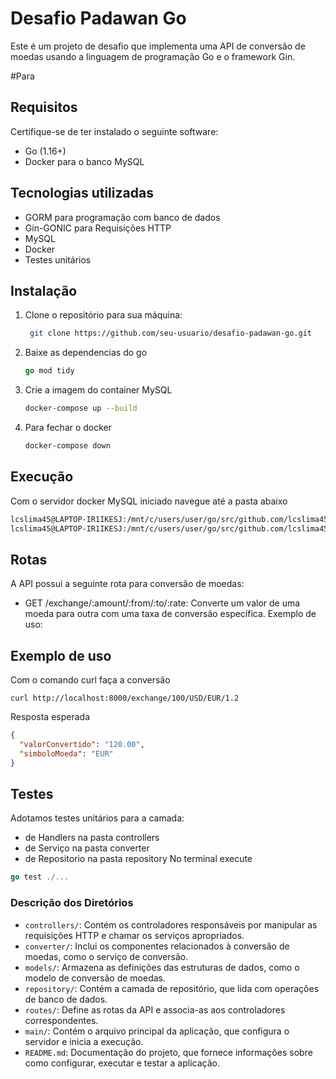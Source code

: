# Desafio Padawan Go

Este é um projeto de desafio que implementa uma API de conversão de moedas usando a linguagem de programação Go e o framework Gin.

#Para 

## Requisitos

Certifique-se de ter instalado o seguinte software:

- Go (1.16+)
- Docker para o banco MySQL 

## Tecnologias utilizadas 

- GORM para programação com banco de dados
- Gin-GONIC para Requisições HTTP 
- MySQL 
- Docker 
- Testes unitários

## Instalação

1. Clone o repositório para sua máquina:

   ```bash
    git clone https://github.com/seu-usuario/desafio-padawan-go.git
    ```
2. Baixe as dependencias do go 
   
    ```go 
    go mod tidy 
    ```
3. Crie a imagem do container MySQL
    ```bash
    docker-compose up --build
    ```

4. Para fechar o docker 
    ```bash 
    docker-compose down 
    ```


## Execução

Com o servidor docker MySQL iniciado navegue até a pasta abaixo 

```bash
lcslima45@LAPTOP-IR1IKESJ:/mnt/c/users/user/go/src/github.com/lcslima45$ cd desafio-padawan-go
lcslima45@LAPTOP-IR1IKESJ:/mnt/c/users/user/go/src/github.com/lcslima45/desafio-padawan-go$ go run main/main.go
```

## Rotas

A API possui a seguinte rota para conversão de moedas:

- GET /exchange/:amount/:from/:to/:rate: Converte um valor de uma moeda para outra com uma taxa de conversão específica.
Exemplo de uso:

## Exemplo de uso
Com o comando curl faça a conversão

```
curl http://localhost:8000/exchange/100/USD/EUR/1.2
```

Resposta esperada
```json
{
  "valorConvertido": "120.00",
  "simboloMoeda": "EUR"
}
```

## Testes

Adotamos testes unitários para a camada:
- de Handlers na pasta controllers
- de Serviço na pasta converter 
- de Repositorio na pasta repository
No terminal execute 

```go
go test ./...
```


### Descrição dos Diretórios

- `controllers/`: Contém os controladores responsáveis por manipular as requisições HTTP e chamar os serviços apropriados.
- `converter/`: Inclui os componentes relacionados à conversão de moedas, como o serviço de conversão.
- `models/`: Armazena as definições das estruturas de dados, como o modelo de conversão de moedas.
- `repository/`: Contém a camada de repositório, que lida com operações de banco de dados.
- `routes/`: Define as rotas da API e associa-as aos controladores correspondentes.
- `main/`: Contém o arquivo principal da aplicação, que configura o servidor e inicia a execução.
- `README.md`: Documentação do projeto, que fornece informações sobre como configurar, executar e testar a aplicação.

